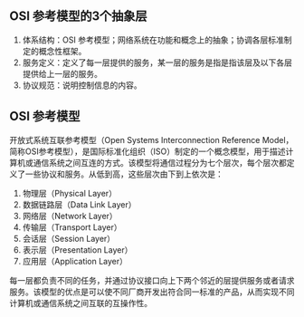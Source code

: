 ## OSI 参考模型的3个抽象层

1. 体系结构：OSI 参考模型；网络系统在功能和概念上的抽象；协调各层标准制定的概念性框架。 
2. 服务定义：定义了每一层提供的服务，某一层的服务是指是指该层及以下各层提供给上一层的服务。 
3. 协议规范：说明控制信息的内容。

## OSI 参考模型

开放式系统互联参考模型（Open Systems Interconnection Reference Model，简称OSI参考模型），是国际标准化组织（ISO）制定的一个概念模型，用于描述计算机或通信系统之间互连的方式。该模型将通信过程分为七个层次，每个层次都定义了一些协议和服务。从低到高，这些层次由下到上依次是：

1. 物理层（Physical Layer）
2. 数据链路层（Data Link Layer）
3. 网络层（Network Layer）
4. 传输层（Transport Layer）
5. 会话层（Session Layer）
6. 表示层（Presentation Layer）
7. 应用层（Application Layer）



每一层都负责不同的任务，并通过协议接口向上下两个邻近的层提供服务或者请求服务。该模型的优点是可以使不同厂商开发出符合同一标准的产品，从而实现不同计算机或通信系统之间互联的互操作性。
